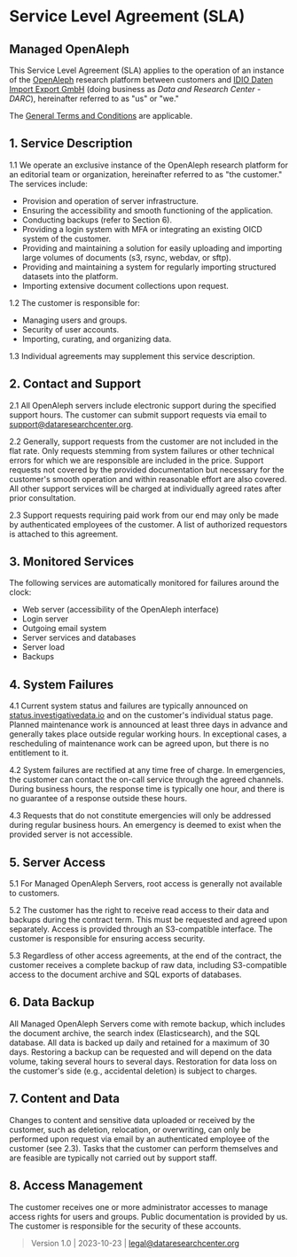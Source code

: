 # Service Level Agreement (SLA)

## Managed OpenAleph

This Service Level Agreement (SLA) applies to the operation of an instance of the [OpenAleph](https://openaleph.org/) research platform between customers and [IDIO Daten Import Export GmbH](https://dataresearchcenter.org) (doing business as _Data and Research Center - DARC_), hereinafter referred to as "us" or "we."

The [General Terms and Conditions](./tos.md) are applicable.

## 1. Service Description

1.1 We operate an exclusive instance of the OpenAleph research platform for an editorial team or organization, hereinafter referred to as "the customer." The services include:

- Provision and operation of server infrastructure.
- Ensuring the accessibility and smooth functioning of the application.
- Conducting backups (refer to Section 6).
- Providing a login system with MFA or integrating an existing OICD system of the customer.
- Providing and maintaining a solution for easily uploading and importing large volumes of documents (s3, rsync, webdav, or sftp).
- Providing and maintaining a system for regularly importing structured datasets into the platform.
- Importing extensive document collections upon request.

1.2 The customer is responsible for:

- Managing users and groups.
- Security of user accounts.
- Importing, curating, and organizing data.

1.3 Individual agreements may supplement this service description.

## 2. Contact and Support

2.1 All OpenAleph servers include electronic support during the specified support hours. The customer can submit support requests via email to [support@dataresearchcenter.org](mailto:support@dataresearchcenter.org).

2.2 Generally, support requests from the customer are not included in the flat rate. Only requests stemming from system failures or other technical errors for which we are responsible are included in the price. Support requests not covered by the provided documentation but necessary for the customer's smooth operation and within reasonable effort are also covered. All other support services will be charged at individually agreed rates after prior consultation.

2.3 Support requests requiring paid work from our end may only be made by authenticated employees of the customer. A list of authorized requestors is attached to this agreement.

## 3. Monitored Services

The following services are automatically monitored for failures around the clock:

- Web server (accessibility of the OpenAleph interface)
- Login server
- Outgoing email system
- Server services and databases
- Server load
- Backups

## 4. System Failures

4.1 Current system status and failures are typically announced on [status.investigativedata.io](https://status.investigativedata.io) and on the customer's individual status page. Planned maintenance work is announced at least three days in advance and generally takes place outside regular working hours. In exceptional cases, a rescheduling of maintenance work can be agreed upon, but there is no entitlement to it.

4.2 System failures are rectified at any time free of charge. In emergencies, the customer can contact the on-call service through the agreed channels. During business hours, the response time is typically one hour, and there is no guarantee of a response outside these hours.

4.3 Requests that do not constitute emergencies will only be addressed during regular business hours. An emergency is deemed to exist when the provided server is not accessible.

## 5. Server Access

5.1 For Managed OpenAleph Servers, root access is generally not available to customers.

5.2 The customer has the right to receive read access to their data and backups during the contract term. This must be requested and agreed upon separately. Access is provided through an S3-compatible interface. The customer is responsible for ensuring access security.

5.3 Regardless of other access agreements, at the end of the contract, the customer receives a complete backup of raw data, including S3-compatible access to the document archive and SQL exports of databases.

## 6. Data Backup

All Managed OpenAleph Servers come with remote backup, which includes the document archive, the search index (Elasticsearch), and the SQL database. All data is backed up daily and retained for a maximum of 30 days. Restoring a backup can be requested and will depend on the data volume, taking several hours to several days. Restoration for data loss on the customer's side (e.g., accidental deletion) is subject to charges.

## 7. Content and Data

Changes to content and sensitive data uploaded or received by the customer, such as deletion, relocation, or overwriting, can only be performed upon request via email by an authenticated employee of the customer (see 2.3). Tasks that the customer can perform themselves and are feasible are typically not carried out by support staff.

## 8. Access Management

The customer receives one or more administrator accesses to manage access rights for users and groups. Public documentation is provided by us. The customer is responsible for the security of these accounts.


> Version 1.0 | 2023-10-23 | [legal@dataresearchcenter.org](mailto:legal@dataresearchcenter.org)
